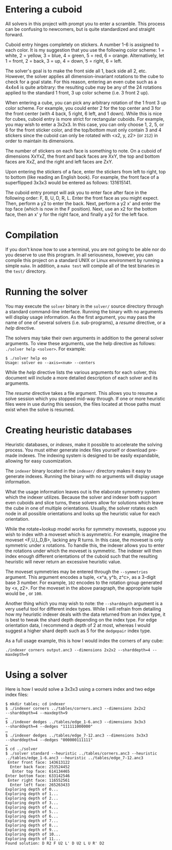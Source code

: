 Entering a cuboid
=================

All solvers in this project with prompt you to enter a scramble. This process can be confusing to newcomers, but is quite standardized and straight forward.

Cuboid entry hinges completely on stickers. A number 1-6 is assigned to each color. It is my suggestion that you use the following color scheme: 1 = white, 2 = yellow, 3 = blue, 4 = green, 5 = red, 6 = orange. Alternatively, let 1 = front, 2 = back, 3 = up, 4 = down, 5 = right, 6 = left.

The solver's goal is to make the front side all 1, back side all 2, etc. However, the solver applies all dimension-invariant rotations to the cube to check for a goal state. For this reason, entering an even cube such as a 4x4x4 is quite arbitrary: the resulting cube may be any of the 24 rotations applied to the standard 1 front, 3 up color scheme (i.e. 3 front 2 up).

When entering a cube, you can pick any arbitrary rotation of the 1 front 3 up color scheme. For example, you could enter 2 for the top center and 3 for the front center (with 4 back, 5 right, 6 left, and 1 down). While this is nice for cubes, cuboid entry is more strict for rectangular cuboids. For example, you may wish to enter a 3x2x3. In this case, you can only choose 1, 2, 5, or 6 for the front sticker color, and the top/bottom must only contain 3 and 4 stickers since the cuboid can only be rotated with &lt;x2, y, z2&gt; (or `212`) in order to maintain its dimensions.

The number of stickers on each face is something to note. On a cuboid of dimensions XxYxZ, the front and back faces are XxY, the top and bottom faces are XxZ, and the right and left faces are ZxY.

Upon entering the stickers of a face, enter the stickers from left to right, top to bottom (like reading an English book). For example, the front face of a superflipped 3x3x3 would be entered as follows: 131615141.

The cuboid entry prompt will ask you to enter face after face in the following order: F, B, U, D, R, L. Enter the front face as you might expect. Then, perform a y2 to enter the back. Next, perform a y2 x' and enter the top face (which is now in the F position). Next, use an x2 for the bottom face, then an x' y for the right face, and finally a y2 for the left face.

Compilation
===========

If you don't know how to use a terminal, you are not going to be able nor do you deserve to use this program. In all seriousness, however, you can compile this project on a standard UNIX or Linux environment by running a simple `make`. In addition, a `make test` will compile all of the test binaries in the `test/` directory. 

Running the solver
==================

You may execute the `solver` binary in the `solver/` source directory through a standard command-line interface. Running the binary with no arguments will display usage information. As the first argument, you may pass the name of one of several solvers (i.e. sub-programs), a *resume* directive, or a *help* directive.

The solvers may take their own arguments in addition to the general solver arguments. To view these arguments, use the help directive as follows: `./solver help <solver>`. For example:

	$ ./solver help eo
	Usage: solver eo --axis=<num> --centers

While the *help* directive lists the various arguments for each solver, this document will include a more detailed description of each solver and its arguments.

The *resume* directive takes a file argument. This allows you to resume a solve session which you stopped mid-way through. If one or more heuristic files were in use during this session, the files located at those paths must exist when the solve is resumed.

Creating heuristic databases
============================

Heuristic databases, or *indexes*, make it possible to accelerate the solving process. You must either generate index files yourself or download pre-made indexes. The indexing system is designed to be easily expandable, allowing for easy cusomization.

The `indexer` binary located in the `indexer/` directory makes it easy to generate indexes. Running the binary with no arguments will display usage information.

What the usage information leaves out is the elaborate symmetry system which the indexer utilizes. Because the solver and indexer both support even cuboids and slice turns, these solvers allow for solutions which leave the cube in one of multiple orientations. Usually, the solver rotates each node in all possible orientations and looks up the heuristic value for each orientation.

While the rotate+lookup model works for symmetry movesets, suppose you wish to index with a moveset which is asymmetric. For example, imagine the moveset <F,U,L,D,B>, lacking any R turns. In this case, the moveset is only symmetric under x rotations. To handle this, the indexer allows you to enter the rotations under which the moveset is symmetric. The indexer will then index enough different orientations of the cuboid such that the resulting heuristic will never return an excessive heuristic value.

The moveset symmetries may be entered through the `--symmetries` argument. This argument encodes a tuple, <x^a, y^b, z^c>, as a 3-digit base 3 number. For example, `102` encodes to the rotation group generated by <x, z2>. For the moveset in the above paragraph, the appropriate tuple would be <x>, or `100`.

Another thing which you may wish to note: the `--sharddepth` argument is a very useful tool for different index types. While I will refrain from detailing how my heuristic indexer deals with the data returned from an index type, it is best to tweak the shard depth depending on the index type. For edge orientation data, I recommend a depth of 2 at most, whereas I would suggest a higher shard depth such as 5 for the `dedgepair` index type.

As a full usage example, this is how I would index the corners of any cube:

	./indexer corners output.anc3 --dimensions 2x2x2 --sharddepth=4 --maxdepth=9

Using a solver
==============

Here is how I would solve a 3x3x3 using a corners index and two edge index files:

	$ mkdir tables; cd indexer
	$ ./indexer corners ../tables/corners.anc3 --dimensions 2x2x2
	--sharddepth=4 --maxdepth=9
	…
	$ ./indexer dedges ../tables/edge_1-6.anc3 --dimensions 3x3x3
	--sharddepth=4 --dedges "111111000000"
	…
	$ ./indexer dedges ../tables/edge_7-12.anc3 --dimensions 3x3x3
	--sharddepth=4 --dedges "000000111111"
	…
	$ cd ../solver
	$ ./solver standard --heuristic ../tables/corners.anc3 --heuristic ../tables/edge_1-6.anc3 --heuristic ../tables/edge_7-12.anc3
     Enter front face: 143613122
      Enter back face: 253524452
       Enter top face: 614134465
    Enter bottom face: 633142546
     Enter right face: 116552561
      Enter left face: 265263433
    Exploring depth of 0...
    Exploring depth of 1...
    Exploring depth of 2...
    Exploring depth of 3...
    Exploring depth of 4...
    Exploring depth of 5...
    Exploring depth of 6...
    Exploring depth of 7...
    Exploring depth of 8...
    Exploring depth of 9...
    Exploring depth of 10...
    Exploring depth of 11...
    Found solution: D R2 F U2 L' D U2 L U R' D2
